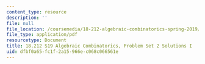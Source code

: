 ```yaml
---
content_type: resource
description: ''
file: null
file_location: /coursemedia/18-212-algebraic-combinatorics-spring-2019/dfbf0a65fc1f2a15966ec068c066561e_MIT18_212S19_pset2_solnI.pdf
file_type: application/pdf
resourcetype: Document
title: 18.212 S19 Algebraic Combinatorics, Problem Set 2 Solutions I
uid: dfbf0a65-fc1f-2a15-966e-c068c066561e
---
```


